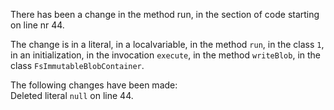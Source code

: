 There has been a change in the method run, in the section of code starting on line nr 44.
  
The change is in a literal, in a localvariable, in the method ```run```, in the class ```1```, in an initialization, in the invocation ```execute```, in the method ```writeBlob```, in the class ```FsImmutableBlobContainer```.
  
The following changes have been made:  
Deleted literal ```null``` on line 44.  

